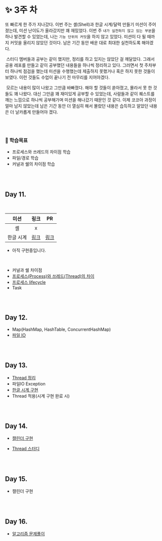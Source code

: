 # ✨ 3주 차

또 빠르게 한 주가 지나갔다. 이번 주는 셸(Shell)과 한글 시계/달력 만들기 미션이 주어졌는데, 미션 난이도가 올라갔지만 꽤 재밌었다. 이번 주 `내가 실천하지 않고 있는 부분`을 하나 발견할 수 있었는데,
나는 `기능 단위의 커밋`을 하지 않고 있었다. 미션이 다 될 때까지 커밋을 올리지 않았던 것이다. 남은 기간 동안 배운 대로 최대한 실천하도록 해야겠다.

&nbsp;스터디 멤버들과 공부는 같이 했지만, 정리를 하고 있지는 않았단 걸 깨달았다. 그래서 공용 레포를 만들고 같이 공부했던 내용들을 하나씩 정리하고 있다. 그러면서 첫 주차부터 하나씩 점검을 했는데 미션을
수행했는데 제출하지 못했거나 혹은 하지 못한 것들이 보였다. 이런 것들도 수업이 끝나기 전 마무리를 지어야겠다.

&nbsp;모르는 내용이 많이 나왔고 그만큼 바빠졌다. 해야 할 것들이 쏟아졌고, 몰라서 못 한 것들도 꽤 나왔다. 대신 그만큼 꽤 재미있게 공부할 수 있었는데, 사람들과 같이 퀘스트를 깨는 느낌으로 하나씩
공부해가며 미션을 해나갔기 때문인 것 같다. 이제 코코아 과정이 얼마 남지 않았는데 남은 기간 동안 더 열심히 해서 몰랐던 내용은 습득하고 알았던 내용은 더 날카롭게 만들어야 겠다.

<br/><br/>

### 📘 학습목표

- 프로세스와 쓰레드의 차이점 학습
- 파일/경로 학습
- 커널과 쉘의 차이점 학습

<br/><br/>

## Day 11.

<br/>

| 미션    |        링크       |         PR         |
| :-----:|:---------------:|:------------------:|
|   셸    |  x              |                    |
| 한글 시계 | [링크](https://github.com/devjun10/Hangle_Clock) |[링크](https://github.com/devjun10/Hangle_Clock/pull/1)|

* 아직 구현중입니다.

<br/>

- 커널과 쉘 차이점
- [프로세스(Process)와 쓰레드(Thread)의 차이](./day_11/readme.md)
- [프로세스 lifecycle](./day_11/readme.md#프로세스의_상태)
- Task

<br/><br/>

## Day 12.

- Map(HashMap, HashTable, ConcurrentHashMap)
- [파일 IO]()

<br/><br/>

## Day 13.

- [Thread 정리](https://github.com/devjun10/CodeSquad_Cocoa_Study/tree/main/content/thread/jun)
- 파일IO Exception
- [한글 시계 구현](https://github.com/devjun10/Hangle_Clock)
- Thread 적용(시계 구현 완료 시)

<br/><br/>

## Day 14.

- [캘린더 구현](https://github.com/devjun10/Hangle_Clock)
- [Thread 스터디](https://github.com/devjun10/CodeSquad_Study)

  <br/><br/>

## Day 15.

- 캘린더 구현

<br/><br/>

## Day 16.

- [알고리즘 문제풀이](https://github.com/devjun10/Algorithm/blob/master/src/main/resources/contents/hackerrank.md)

  <br/><br/>